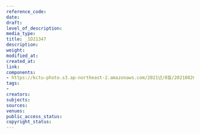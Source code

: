 ```yaml
---
reference_code: 
date: 
draft: 
level_of_description: 
media_type: 
title: _1D21347
description: 
weight: 
modified_at: 
created_at: 
link: 
components:
- https://kctu-photo.s3.ap-northeast-2.amazonaws.com/2021년/8월/20210826_하반기+총파업+대장정_강원/_1D21347.jpg
tags:
- 
creators: 
subjects: 
sources: 
venues: 
public_access_status: 
copyright_status: 
---
```

